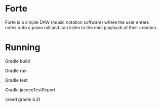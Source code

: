 # Forte
Forte is a simple DAW (music notation software) where the user enters notes onto a piano roll and can listen to the midi playback of their creation.

# Running
Gradle build

Gradle run

Gradle test

Gradle jacocoTestReport

(need gradle 6.3)


